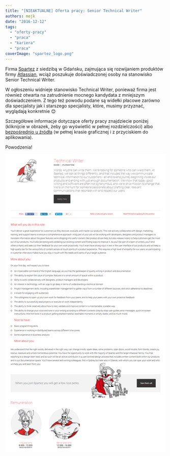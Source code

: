 ```yaml
---
title: "[NIEAKTUALNE] Oferta pracy: Senior Technical Writer"
authors: mojk
date: "2016-12-12"
tags:
  - "oferty-pracy"
  - "praca"
  - "kariera"
  - "praca"
coverImage: "spartez_logo.png"
---
```


Firma [Spartez](https://spartez.com/) z siedzibą w Gdańsku, zajmująca się
rozwijaniem produktów firmy [Atlassian](https://www.atlassian.com/), wciąż
poszukuje doświadczonej osoby na stanowisko Senior Technical Writer.

W ogłoszeniu widnieje stanowisko Technical Writer, ponieważ firma jest również
otwarta na zatrudnienie mocnego kandydata z mniejszym doświadczeniem. Z tego też
powodu podane są widełki płacowe zarówno dla specjalisty jak i starszego
specjalisty, które, musimy przyznać, wyglądają konkretnie 😊

Szczegółowe informacje dotyczące oferty pracy znajdziecie poniżej (kliknijcie w
obrazek, żeby go wyświetlić w pełnej rozdzielczości) albo
[bezpośrednio u źródła](https://spartez.com/careers/technical-writer) (w pełnej
krasie graficznej i z przyciskiem do aplikowania).

Powodzenia!

[![oferta_tech_writer_spartez](images/oferta_tech_writer_spartez.png)](http://techwriter.pl/wp-content/uploads/2016/08/oferta_tech_writer_spartez.png)
